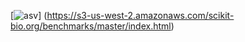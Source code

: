 [![asv](http://img.shields.io/badge/benchmarked%20by-asv-green.svg?style=flat)]
(https://s3-us-west-2.amazonaws.com/scikit-bio.org/benchmarks/master/index.html)
